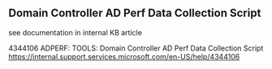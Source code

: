 ## Domain Controller AD Perf Data Collection Script 

see documentation in internal KB article

  4344106 ADPERF: TOOLS: Domain Controller AD Perf Data Collection Script 
  https://internal.support.services.microsoft.com/en-US/help/4344106

